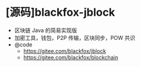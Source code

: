 # [源码]blackfox-jblock 

- 区块链 Java 的简易实现版
- 加密工具，钱包，P2P 传输，区块同步，POW 共识
- @code
  - https://gitee.com/blackfox/jblock 
  - https://gitee.com/blackfox/blockchain